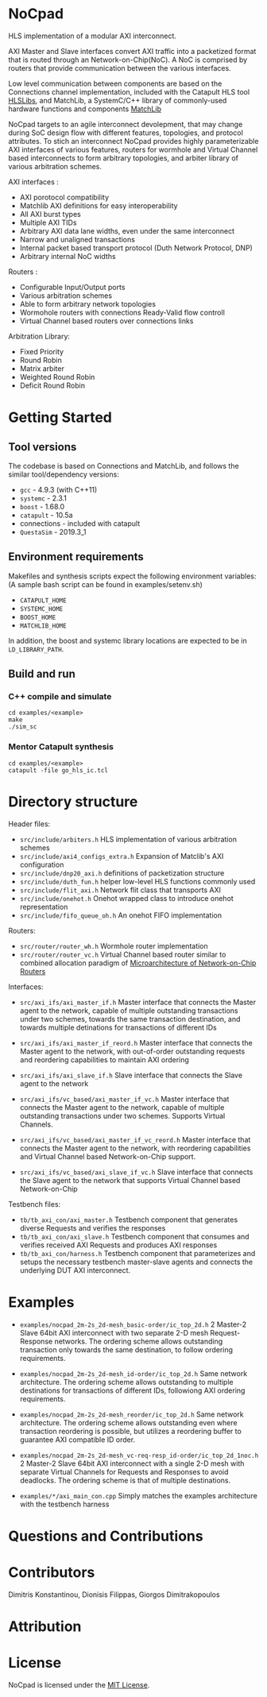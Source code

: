 NoCpad
========

HLS implementation of a modular AXI interconnect.

AXI Master and Slave interfaces convert AXI traffic into a packetized format that is routed through an Network-on-Chip(NoC). A NoC is comprised by routers that provide communication between the various interfaces.

Low level communication between components are based on the Connections channel implementation, included with the Catapult HLS tool [HLSLibs](https://github.com/hlslibs/matchlib_connections), and MatchLib, a SystemC/C++ library of commonly-used hardware functions and components [MatchLib](https://github.com/NVlabs/matchlib)

NoCpad targets to an agile interconnect devolepment, that may change during SoC design flow with different features, topologies, and protocol attributes. To stich an interconnect NoCpad provides highly parameterizable AXI interfaces of various features, routers for wormhole and Virtual Channel based interconnects to form arbitrary topologies, and arbiter library of various arbitration schemes.

AXI interfaces :
* AXI porotocol compatibility 
* Matchlib AXI definitions for easy interoperability
* All AXI burst types
* Multiple AXI TIDs
* Arbitrary AXI data lane widths, even under the same interconnect
* Narrow and unaligned transactions
* Internal packet based transport protocol (Duth Network Protocol, DNP)
* Arbitrary internal NoC widths

Routers :
* Configurable Input/Output ports
* Various arbitration schemes
* Able to form arbitrary network topologies
* Wormohole routers with connections Ready-Valid flow controll
* Virtual Channel based routers over connections links

Arbitration Library:
* Fixed Priority
* Round Robin
* Matrix arbiter 
* Weighted Round Robin
* Deficit Round Robin

# Getting Started

## Tool versions

The codebase is based on Connections and MatchLib, and follows the similar tool/dependency versions:

* `gcc` - 4.9.3 (with C++11)
* `systemc` - 2.3.1
* `boost` - 1.68.0
* `catapult` - 10.5a
*  connections - included with catapult
* `QuestaSim` - 2019.3_1

## Environment requirements

Makefiles and synthesis scripts expect the following environment variables:
(A sample bash script can be found in examples/setenv.sh)

* `CATAPULT_HOME`
* `SYSTEMC_HOME`
* `BOOST_HOME`
* `MATCHLIB_HOME`

In addition, the boost and systemc library locations are expected to be in `LD_LIBRARY_PATH`.

## Build and run

### C++ compile and simulate
    cd examples/<example>
    make
    ./sim_sc 

### Mentor Catapult synthesis
    cd examples/<example>
    catapult -file go_hls_ic.tcl

# Directory structure
Header files:
* `src/include/arbiters.h` HLS implementation of various arbitration schemes
* `src/include/axi4_configs_extra.h` Expansion of Matclib's AXI configuration
* `src/include/dnp20_axi.h` definitions of packetization structure
* `src/include/duth_fun.h` helper low-level HLS functions commonly used
* `src/include/flit_axi.h` Network flit class that transports AXI
* `src/include/onehot.h` Onehot wrapped class to introduce onehot representation  
* `src/include/fifo_queue_oh.h` An onehot FIFO implementation

Routers:
* `src/router/router_wh.h` Wormhole router implementation
* `src/router/router_vc.h` Virtual Channel based router similar to combined allocation paradigm of [Microarchitecture of Network-on-Chip Routers](https://www.springer.com/gp/book/9781461443001)

Interfaces:
* `src/axi_ifs/axi_master_if.h` Master interface that connects the Master agent to the network, capable of multiple outstanding transactions under two schemes, towards the same transaction destination, and towards multiple detinations for transactions of different IDs
* `src/axi_ifs/axi_master_if_reord.h` Master interface that connects the Master agent to the network, with out-of-order outstanding requests and reordering capabilities to maintain AXI ordering
* `src/axi_ifs/axi_slave_if.h` Slave interface that connects the Slave agent to the network

* `src/axi_ifs/vc_based/axi_master_if_vc.h` Master interface that connects the Master agent to the network, capable of multiple outstanding transactions under two schemes. Supports Virtual Channels.
* `src/axi_ifs/vc_based/axi_master_if_vc_reord.h` Master interface that connects the Master agent to the network, with reordering capabilities and Virtual Channel based Network-on-Chip support.
* `src/axi_ifs/vc_based/axi_slave_if_vc.h` Slave interface that connects the Slave agent to the network that supports Virtual Channel based Network-on-Chip

Testbench files:
* `tb/tb_axi_con/axi_master.h` Testbench component that generates diverse Requests and verifies the responses
* `tb/tb_axi_con/axi_slave.h` Testbench component that consumes and verifies received AXI Requests and produces AXI responses
* `tb/tb_axi_con/harness.h` Testbench component that parameterizes and setups the necessary testbench master-slave agents and connects the underlying DUT AXI interconnect.

# Examples 

* `examples/nocpad_2m-2s_2d-mesh_basic-order/ic_top_2d.h` 2 Master-2 Slave 64bit AXI interconnect with two separate 2-D mesh Request-Response networks. The ordering scheme allows outstanding transaction only towards the same destination, to follow ordering requirements.
* `examples/nocpad_2m-2s_2d-mesh_id-order/ic_top_2d.h` Same network architecture. The ordering scheme allows outstanding to multiple destinations for transactions of different IDs, followiong AXI ordering requirements.
* `examples/nocpad_2m-2s_2d-mesh_reorder/ic_top_2d.h` Same network architecture. The ordering scheme allows outstanding even where transaction reordering is possible, but utilizes a reordering buffer to guarantee AXI compatible ID order.

* `examples/nocpad_2m-2s_2d-mesh_vc-req-resp_id-order/ic_top_2d_1noc.h` 2 Master-2 Slave 64bit AXI interconnect with a single 2-D mesh with separate Virtual Channels for Requests and Responses to avoid deadlocks. The ordering scheme is that of multiple destinations.

* `examples/*/axi_main_con.cpp` Simply matches the examples architecture with the testbench harness

# Questions and Contributions


# Contributors
Dimitris Konstantinou,
Dionisis Filippas,
Giorgos  Dimitrakopoulos

# Attribution

# License

NoCpad is licensed under the [MIT License](./LICENSE).


